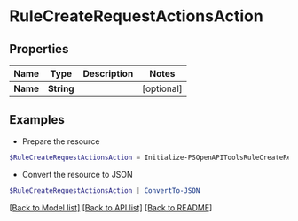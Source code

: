 # RuleCreateRequestActionsAction
## Properties

Name | Type | Description | Notes
------------ | ------------- | ------------- | -------------
**Name** | **String** |  | [optional] 

## Examples

- Prepare the resource
```powershell
$RuleCreateRequestActionsAction = Initialize-PSOpenAPIToolsRuleCreateRequestActionsAction  -Name null
```

- Convert the resource to JSON
```powershell
$RuleCreateRequestActionsAction | ConvertTo-JSON
```

[[Back to Model list]](../README.md#documentation-for-models) [[Back to API list]](../README.md#documentation-for-api-endpoints) [[Back to README]](../README.md)

